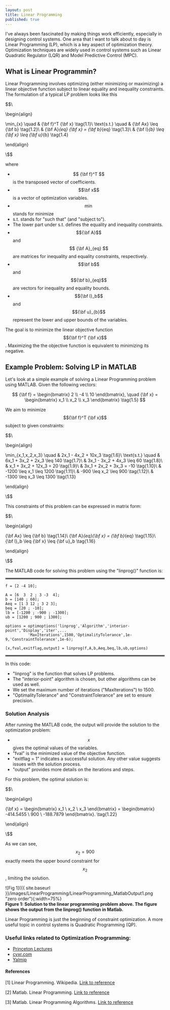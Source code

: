 ```yaml
---
layout: post
title: Linear Programming
published: true
---
```


I've always been fascinated by making things work efficiently, especially in designing control systems. 
One area that I want to talk about to day is Linear Programming (LP), which is a key aspect of optimization theory.
Optimization techniques are widely used in control systems such as Linear Quadratic Regulator (LQR) and Model Predictive Control (MPC).

<!--<hr style="border:2px solid gray">-->
## What is Linear Programmin?

Linear Programming involves optimizing (either minimizing or maximizing) a linear objective function subject to linear equality and inequality constraints.
The formulation of a typical LP problem looks like this

$$\\

\begin{align}

\min_{x} \quad & {\bf f}^T {\bf x} \tag{1.1}\\
\text{s.t.} \quad & {\bf Ax} \leq {\bf b} \tag{1.2}\\
& {\bf A}_{eq} {\bf x} = {\bf b}_{eq} \tag{1.3}\\
& {\bf l}_{b} \leq {\bf x} \leq {\bf u}_{b} \tag{1.4}

\end{align}

\\$$

where 
  * $$ {\bf f}^T $$ is the transposed vector of coefficients.
  * $$\bf x$$ is a vector of optimization variables.
  * $$\min$$ stands for minimize
  * s.t. stands for "such that" (and "subject to").
  * The lower part under s.t. defines the equality and inequality constraints.
  * $${\bf A}$$ and $$ {\bf A}_{eq} $$ are matrices for inequality and equality constraints, respectively.
  * $$\bf b$$ and $${\bf b}_{eq}$$ are vectors for inequality and equality bounds.
  * $${\bf l}_b$$ and $${\bf u}_{b}$$ represent the lower and upper bounds of the variables. 

The goal is to minimize the linear objective function $${\bf f}^T {\bf x}$$. 
Maximizing the the objective function is equivalent to minimizing its negative.

## Example Problem: Solving LP in MATLAB

Let's look at a simple example of solving a Linear Programming problem using MATLAB. 
Given the following vectors: 

$$
{\bf f} = \begin{bmatrix} 2 \\ -4 \\ 10 \end{bmatrix}, \quad {\bf x} = \begin{bmatrix} x_1 \\ x_2 \\ x_3 \end{bmatrix} \tag{1.5}  
$$

<!--
$$
 \tag{1.6}
$$
-->

We aim to minimize $${\bf f}^T {\bf x}$$ subject to given constraints:

$$\\

\begin{align}

\min_{x_1,x_2,x_3} \quad & 2x_1 - 4x_2 + 10x_3 \tag{1.6}\\
\text{s.t.} \quad & 6x_1 + 3x_2 + 2x_3 \leq 140 \tag{1.7}\\
& 3x_1 - 3x_2 + 4x_3 \leq 60 \tag{1.8}\\
& x_1 + 3x_2 + 12x_3 = 20 \tag{1.9}\\
& 3x_1 + 2x_2 + 3x_3 = -10 \tag{1.10}\\
& -1200 \leq x_1 \leq 1200 \tag{1.11}\\
& -900 \leq x_2 \leq 900 \tag{1.12}\\
& -1300 \leq x_3 \leq 1300 \tag{1.13}

\end{align}

\\$$

This constraints of this problem can be expressed in matrix form:

$$\\

\begin{align}

{\bf Ax} \leq {\bf b} \tag{1.14}\\
{\bf A}_{eq}{\bf x} = {\bf b}_{eq} \tag{1.15}\\
{\bf l}_b \leq {\bf x} \leq {\bf u}_b \tag{1.16}

\end{align}

\\$$

<!-- We want to minimize the objective function -->

<!-- 
$$\\

\begin{align}

{\bf f}^T {\bf x} = \begin{bmatrix} 2 & -4 & 10 \end{bmatrix} \begin{bmatrix} x_1 \\ x_2 \\ x_3 \end{bmatrix} = 2x_1 - 4x_2 + 10x_3 \tag{1.15}

\end{align}

\\$$

such that

$$\\

\begin{align}

\begin{bmatrix} 6 & 3 & 2 \\ 3 & -3 & 4 \end{bmatrix} \begin{bmatrix} x_1 \\ x_2 \\ x_3 \end{bmatrix} \leq \begin{bmatrix} 140 \\ 60 \end{bmatrix} \tag{1.16}\\
\begin{bmatrix} 1 & 3 & 12 \\ 3 & 2 & 3 \end{bmatrix} \begin{bmatrix} x_1 \\ x_2 \\ x_3 \end{bmatrix} = \begin{bmatrix} 20 \\ -10 \end{bmatrix} \tag{1.17}\\
\begin{bmatrix} -1200 \\ -900 \\ -1300 \end{bmatrix} \leq \begin{bmatrix} x_1 \\ x_2 \\ x_3 \end{bmatrix} \leq \begin{bmatrix} 1200 \\ 900 \\ 1300 \end{bmatrix} \tag{1.18}

\end{align}

\\$$

-->

<!--

which is the same as

$$\\

\begin{align}

{\bf Ax} \leq {\bf b} \tag{1.19}\\
{\bf A}_{eq}{\bf x} = {\bf b}_{eq} \tag{1.20}\\
{\bf l}_b \leq {\bf x} \leq {\bf u}_b \tag{1.21}

\end{align}

\\$$



This can be calculated very quickly by using the linprog() function in Matlab [2]. 
The following Matlab code is used to solve the linear optimization problem above.
-->

The MATLAB code for solving this problem using the "linprog()" function is:

<hr style="border:2px solid gray">

```{Matlab}
f = [2 -4 10];

A = [6  3  2 ; 3 -3  4];
b = [140 ; 60];
Aeq = [1 3 12 ; 3 2 3];
beq = [20 ; -10];
lb = [-1200 ; -900 ; -1300];
ub = [1200 ; 900 ; 1300];

options = optimoptions('linprog','Algorithm','interior-point','Display','iter',...
          'MaxIterations',1500,'OptimalityTolerance',1e-9,'ConstraintTolerance',1e-6);

[x,fval,exitflag,output] = linprog(f,A,b,Aeq,beq,lb,ub,options)
```

<hr style="border:2px solid gray">

In this code:
  * "linprog" is the function that solves LP problems.
  * The "interior-point" algorithm is chosen, but other algorithms can be used as well.
  * We set the maximum number of iterations ("MaxIterations") to 1500.
  * "OptimalityTolerance" and "ConstraintTolerance" are set to ensure precision.

### Solution Analysis

After running the MATLAB code, the output will provide the solution to the optimization problem:
  * $$x$$ gives the optimal values of the variables.
  * "fval" is the minimized value of the objective function.
  * "exitflag = 1" indicates a successful solution. Any other value suggests issues with the solution process.
  * "output" provides more details on the iterations and steps.

For this problem, the optimal solution is:

<!--
The arguments in the optimoption() function are as follows:
* 'linprog' is the solver name. It is possible to choose some other solvers [2].
* The 'Algorithm' method that is used is the 'interior-point', but it is possible to use some other methods as seen in [3]
* 'Display' and 'iter' means during the solution progress, the iteration will be displayed. We want to display:
  + 'MaxIteration': The maximum number of iterations, we don't want to go above 1500 iterations
  + 'OptimalityTolerance': We specify the optimality tolerance as 1e-9
  + 'ConstraintTolerance': Finally we specify the constraint tolerance as 1e-6 

<hr style="border:2px solid gray">
-->
$$\\

\begin{align}

{\bf x} = \begin{bmatrix} x_1 \\ x_2 \\ x_3 \end{bmatrix} = \begin{bmatrix} -414.5455 \\ 900 \\ -188.7879 \end{bmatrix}. \tag{1.22}

\end{align}

\\$$

As we can see, $$x_2 = 900$$ exactly meets the upper bound constraint for $$x_2$$, limiting the solution.

![Fig 1]({{ site.baseurl }}/images/LinearProgramming/LinearProgramming_MatlabOutput1.png "zero order"){:width=75%}  
**Figure 1: Solution to the linear programming problem above. The figure shows the output from the linprog() function in Matlab.**

<!--
The solution to the optimization problem in this post is shown in figure 1. Let's analyze what it means:
* x is the solution to the problem
* fval is the value of the objective function
* The exitflag marked as 1 means we have solved the problem. If we get some other value, it means we didn't succesfully solve it.
* The output struct includes more informations about the solution process.

The optimal solution to this problem is therefore
-->


<!--
It can be seen that the solution for $$x_2 = 900$$ is exactly on the constraint boundary 900, so this solution is limited to that constraint.
-->


Linear Programming is just the beginning of constraint optimization. 
A more useful topic in control systems is Quadratic Programming (QP).

### Useful links related to Optimization Programming:

* [Princeton Lectures](https://www.princeton.edu/~aaa/Public/Teaching/ORF523/ORF523_Lec9.pdf)
* [cvxr.com](http://cvxr.com/cvx/examples/)
* [Yalmip](https://yalmip.github.io/tutorial/basics/)


#### References

[1] Linear Programming. Wikipedia. [Link to reference](https://en.wikipedia.org/wiki/Linear_programming)

[2] Matlab. Linear Programming. [Link to reference](https://se.mathworks.com/help/optim/ug/linprog.html)

[3] Matlab. Linear Programming Algorithms. [Link to reference](https://se.mathworks.com/help/optim/ug/choosing-the-algorithm.html)
